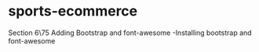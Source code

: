 # sports-ecommerce

Section 6\75 Adding Bootstrap and font-awesome
-Installing bootstrap and font-awesome 
